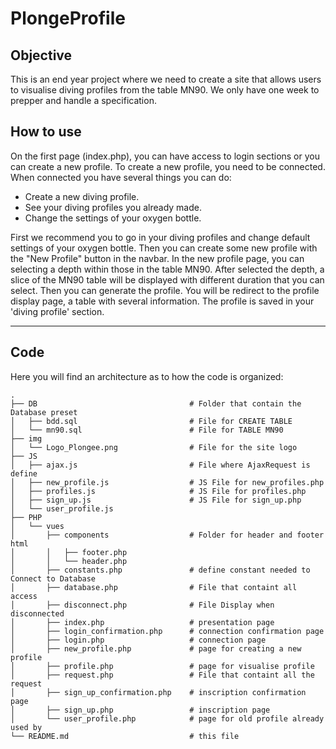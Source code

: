 # PlongeProfile
## Objective
This is an end year project where we need to create a site that allows users to visualise diving profiles from the table MN90. We only have one week to prepper and handle a specification.

## How to use
On the first page (index.php), you can have access to login sections or you can create a new profile.
To create a new profile, you need to be connected.
When connected you have several things you can do:
- Create a new diving profile.
- See your diving profiles you already made.
- Change the settings of your oxygen bottle.

First we recommend you to go in your diving profiles and change default settings of your oxygen bottle. Then you can create some new profile with the "New Profile" button in the navbar.
In the new profile page, you can selecting a depth within those in the table MN90. After selected the depth, a slice of the MN90 table will be displayed with different duration that you can select.
Then you can generate the profile. You will be redirect to the profile display page, a table with several information.
The profile is saved in your 'diving profile' section.

---
## Code
Here you will find an architecture as to how the code is organized:
```
.
├── DB                                  # Folder that contain the Database preset
│   ├── bdd.sql                         # File for CREATE TABLE
│   └── mn90.sql                        # File for TABLE MN90
├── img
│   └── Logo_Plongee.png                # File for the site logo
├── JS
│   ├── ajax.js                         # File where AjaxRequest is define
│   ├── new_profile.js                  # JS File for new_profiles.php
│   ├── profiles.js                     # JS File for profiles.php
│   ├── sign_up.js                      # JS File for sign_up.php
│   └── user_profile.js  
├── PHP
│   └── vues
│       ├── components                  # Folder for header and footer html
│       │   ├── footer.php
│       │   └── header.php
│       ├── constants.php               # define constant needed to Connect to Database
│       ├── database.php                # File that containt all access
│       ├── disconnect.php              # File Display when disconnected
│       ├── index.php                   # presentation page
│       ├── login_confirmation.php      # connection confirmation page
│       ├── login.php                   # connection page
│       ├── new_profile.php             # page for creating a new profile
│       ├── profile.php                 # page for visualise profile
│       ├── request.php                 # File that containt all the request
│       ├── sign_up_confirmation.php    # inscription confirmation page
│       ├── sign_up.php                 # inscription page
│       └── user_profile.php            # page for old profile already used by 
└── README.md                           # this file
```